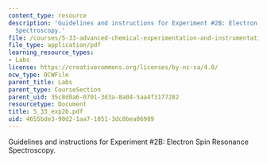 ```yaml
---
content_type: resource
description: 'Guidelines and instructions for Experiment #2B: Electron Spin Resonance
  Spectroscopy.'
file: /courses/5-33-advanced-chemical-experimentation-and-instrumentation-fall-2007/4655bde390d21aa710513dc8bea06989_5_33_exp2b.pdf
file_type: application/pdf
learning_resource_types:
- Labs
license: https://creativecommons.org/licenses/by-nc-sa/4.0/
ocw_type: OCWFile
parent_title: Labs
parent_type: CourseSection
parent_uid: 35c8d0a6-0701-3d3a-8a04-5aa4f3177282
resourcetype: Document
title: 5_33_exp2b.pdf
uid: 4655bde3-90d2-1aa7-1051-3dc8bea06989
---
```

Guidelines and instructions for Experiment #2B: Electron Spin Resonance Spectroscopy.